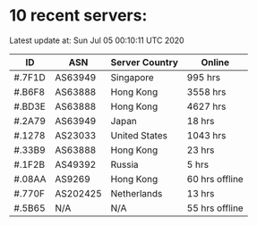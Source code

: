# 10 recent servers:

Latest update at: Sun Jul 05 00:10:11 UTC 2020

| ID | ASN | Server Country | Online |
| -- | --- | -------------- | ------ |
| #.7F1D | AS63949 | Singapore | 995 hrs |
| #.B6F8 | AS63888 | Hong Kong | 3558 hrs |
| #.BD3E | AS63888 | Hong Kong | 4627 hrs |
| #.2A79 | AS63949 | Japan | 18 hrs |
| #.1278 | AS23033 | United States | 1043 hrs |
| #.33B9 | AS63888 | Hong Kong | 23 hrs |
| #.1F2B | AS49392 | Russia | 5 hrs |
| #.08AA | AS9269 | Hong Kong | 60 hrs offline |
| #.770F | AS202425 | Netherlands | 13 hrs |
| #.5B65 | N/A | N/A | 55 hrs offline |

